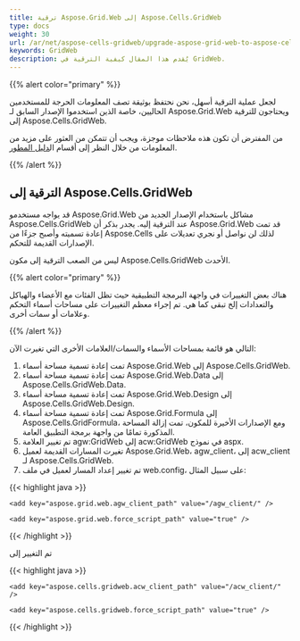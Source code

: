 ```yaml
---
title: ترقية Aspose.Grid.Web إلى Aspose.Cells.GridWeb
type: docs
weight: 30
url: /ar/net/aspose-cells-gridweb/upgrade-aspose-grid-web-to-aspose-cells-gridweb/
keywords: GridWeb 
description: يُقدم هذا المقال كيفية الترقية في GridWeb.
---
```


{{% alert color="primary" %}}

لجعل عملية الترقية أسهل، نحن نحتفظ بوثيقة تصف المعلومات الحرجة للمستخدمين الحاليين، خاصة الذين استخدموا الإصدار السابق لـ Aspose.Grid.Web ويحتاجون للترقية إلى Aspose.Cells.GridWeb.

من المفترض أن تكون هذه ملاحظات موجزة، ويجب أن تتمكن من العثور على مزيد من المعلومات من خلال النظر إلى أقسام ال[دليل المطور](/cells/ar/net/aspose-cells-gridweb/developer-guide/).

{{% /alert %}}

## **الترقية إلى Aspose.Cells.GridWeb**

قد يواجه مستخدمو Aspose.Grid.Web مشاكل باستخدام الإصدار الجديد من Aspose.Cells.GridWeb عند الترقية إليه. يجدر بذكر أن Aspose.Grid.Web قد تمت إعادة تسميته وأصبح جزءًا من Aspose.Cells لذلك لن نواصل أو نجري تعديلات على الإصدارات القديمة للتحكم. 

ليس من الصعب الترقية إلى مكون Aspose.Cells.GridWeb الأحدث.

{{% alert color="primary" %}}

هناك بعض التغييرات في واجهة البرمجة التطبيقية حيث تظل الفئات مع الأعضاء والهياكل والتعدادات إلخ تبقى كما هي. تم إجراء معظم التغييرات على مساحات أسماء التحكم وعلامات أو سمات أخرى.

{{% /alert %}}

التالي هو قائمة بمساحات الأسماء والسمات/العلامات الأخرى التي تغيرت الآن:

1. تمت إعادة تسمية مساحة أسماء Aspose.Grid.Web إلى Aspose.Cells.GridWeb.
1. تمت إعادة تسمية مساحة أسماء Aspose.Grid.Web.Data إلى Aspose.Cells.GridWeb.Data.
1. تمت إعادة تسمية مساحة أسماء Aspose.Grid.Web.Design إلى Aspose.Cells.GridWeb.Design.
1. تمت إعادة تسمية مساحة أسماء Aspose.Grid.Formula إلى Aspose.Cells.GridFormula، ومع الإصدارات الأخيرة للمكون، تمت إزالة المساحة المذكورة تمامًا من واجهة برمجة التطبيق العامة.
1. تم تغيير العلامة agw:GridWeb إلى acw:GridWeb في نموذج aspx.
1. تغيرت المسارات القديمة لعميل Aspose.Grid.Web، agw_client، إلى acw_client لـ Aspose.Cells.GridWeb.
1. تم تغيير إعداد المسار لعميل في ملف web.config، على سبيل المثال: 

{{< highlight java >}}

 <appSettings> 

    <add key="aspose.grid.web.agw_client_path" value="/agw_client/" />

    <add key="aspose.grid.web.force_script_path" value="true" />

</appSettings>



{{< /highlight >}}

تم التغيير إلى 

{{< highlight java >}}

 <appSettings>

    <add key="aspose.cells.gridweb.acw_client_path" value="/acw_client/" />

    <add key="aspose.cells.gridweb.force_script_path" value="true" />

</appSettings>



{{< /highlight >}}
